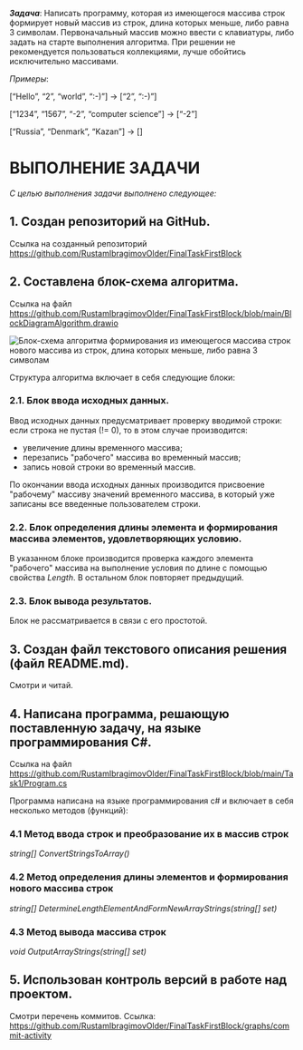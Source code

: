 ***Задача***: Написать программу, которая из имеющегося массива строк формирует новый массив из строк, длина которых меньше, либо равна 3 символам.
Первоначальный массив можно ввести с клавиатуры, либо задать на старте выполнения алгоритма.
При решении не рекомендуется пользоваться коллекциями, лучше обойтись исключительно массивами.

*Примеры*:

[“Hello”, “2”, “world”, “:-)”] → [“2”, “:-)”]

[“1234”, “1567”, “-2”, “computer science”] → [“-2”]

[“Russia”, “Denmark”, “Kazan”] → []

# ВЫПОЛНЕНИЕ ЗАДАЧИ

*С целью выполнения задачи выполнено следующее:*
## 1. Создан репозиторий на GitHub.
Ссылка на созданный репозиторий https://github.com/RustamIbragimovOlder/FinalTaskFirstBlock

## 2. Составлена блок-схема алгоритма.
Ссылка на файл
https://github.com/RustamIbragimovOlder/FinalTaskFirstBlock/blob/main/BlockDiagramAlgorithm.drawio

![Блок-схема алгоритма формирования из имеющегося массива строк
 нового массива из строк, длина которых меньше, либо равна 3 символам](R_Ibragimov_DZ_FinalTask.drawio.png)

Структура алгоритма включает в себя следующие блоки:
### 2.1. Блок ввода исходных данных.

Ввод исходных данных предусматривает проверку вводимой строки: если строка не пустая (!= 0), то в этом случае производится:
- увеличение длины временного массива;
- перезапись "рабочего" массива во временный массив;
- запись новой строки во временный массив.

По окончании ввода исходных данных производится присвоение "рабочему" массиву значений временного массива, в который уже записаны все введенные пользователем строки.

### 2.2. Блок определения длины элемента и формирования массива элементов, удовлетворяющих условию.

В указанном блоке производится проверка каждого элемента "рабочего" массива на выполнение условия по длине с помощью свойства *Length*.
В остальном блок повторяет предыдущий.

### 2.3. Блок вывода результатов.

Блок не рассматривается в связи с его простотой.

## 3. Создан файл текстового описания решения (файл README.md).
Смотри и читай.

## 4. Написана программа, решающую поставленную задачу, на языке программирования C#.
Ссылка на файл
https://github.com/RustamIbragimovOlder/FinalTaskFirstBlock/blob/main/Task1/Program.cs

Программа написана на языке программирования c# и включает в себя несколько методов (функций):

### 4.1 Метод ввода строк и преобразование их в массив строк
*string[] ConvertStringsToArray()*

### 4.2 Метод определения длины элементов и формирования нового массива строк
*string[] DetermineLengthElementAndFormNewArrayStrings(string[] set)*

### 4.3 Метод вывода массива строк
*void OutputArrayStrings(string[] set)*

## 5. Использован контроль версий в работе над проектом.
Смотри перечень коммитов.
Ссылка:
https://github.com/RustamIbragimovOlder/FinalTaskFirstBlock/graphs/commit-activity
